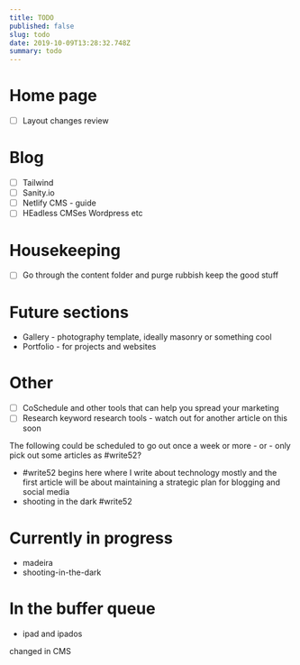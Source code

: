 ```yaml
---
title: TODO
published: false
slug: todo
date: 2019-10-09T13:28:32.748Z
summary: todo
---
```

# Home page
- [ ] Layout changes review 
# Blog
- [ ] Tailwind
- [ ] Sanity.io 
- [ ] Netlify CMS - guide
- [ ] HEadless CMSes Wordpress etc

# Housekeeping
- [ ] Go through the content folder and purge rubbish keep the good stuff 

# Future sections
* Gallery - photography template, ideally masonry or something cool
* Portfolio - for projects and websites

# Other
- [ ] CoSchedule and other tools that can help you spread your marketing
- [ ] Research keyword research tools - watch out for another article on this soon

The following could be scheduled to go out once a week or more - or - only pick out some articles as #write52?

- #write52 begins here where I write about technology mostly and the first article will be about maintaining a strategic plan for blogging and social media
- shooting in the dark #write52

# Currently in progress
- madeira
- shooting-in-the-dark

# In the buffer queue
- ipad and ipados

changed in CMS
